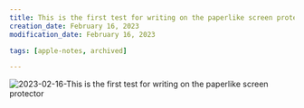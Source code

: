 ```yaml
---
title: This is the first test for writing on the paperlike screen protector
creation_date: February 16, 2023
modification_date: February 16, 2023

tags: [apple-notes, archived]

---
```



![2023-02-16-This is the first test for writing on the paperlike screen protector](images/2023-02-16-This%20is%20the%20first%20test%20for%20writing%20on%20the%20paperlike%20screen%20protector.png)
